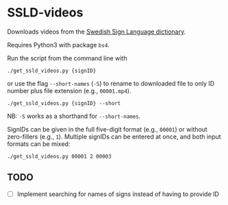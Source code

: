 # SSLD-videos
Downloads videos from the [Swedish Sign Language dictionary](http://teckensprakslexikon.su.se).

Requires Python3 with package `bs4`.

Run the script from the command line with
```
./get_ssld_videos.py {signID}
```
or use the flag `--short-names` (`-S`) to rename to downloaded file to only ID number plus file extension (e.g., `00001.mp4`).
```
./get_ssld_videos.py {signID} --short
```
NB: `-S` works as a shorthand for `--short-names`.

SignIDs can be given in the full five-digit format (e.g., `00001`) or without zero-fillers (e.g., `1`).
Multiple signIDs can be entered at once, and both input formats can be mixed:
```
./get_ssld_videos.py 00001 2 00003
```

## TODO
- [ ] Implement searching for names of signs instead of having to provide ID
